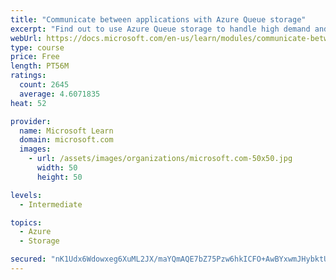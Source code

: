 ```yaml
---
title: "Communicate between applications with Azure Queue storage"
excerpt: "Find out to use Azure Queue storage to handle high demand and improve resilience in your distributed applications."
webUrl: https://docs.microsoft.com/en-us/learn/modules/communicate-between-apps-with-azure-queue-storage/
type: course
price: Free
length: PT56M
ratings:
  count: 2645
  average: 4.6071835
heat: 52

provider:
  name: Microsoft Learn
  domain: microsoft.com
  images:
    - url: /assets/images/organizations/microsoft.com-50x50.jpg
      width: 50
      height: 50

levels:
  - Intermediate

topics:
  - Azure
  - Storage

secured: "nK1Udx6Wdowxeg6XuML2JX/maYQmAQE7bZ75Pzw6hkICFO+AwBYxwmJHybktU5uOPU7i4QjTqEF9SRl8V6HlidwMMQqXYSdB81s53CxuFBZ3eKJaDolk+ixuxUNbGLxsiAT1qfdVj+lBcPwwUMgRSUYP5Qj7jijzJhoJwOWUWJ204BOgf31Fhfkc3RRqg3QvObDIxKTAUFoJbuwHzyDh+RxM7hDvFBt2zLbMLizAB7iK1+/fB/beCUbsopodY+NGiTIlmIEDxSNM/kZYEU6WGFiSY9NqYra8FJ77AR4n4XTISUvo2oXC45uXsVM5QtSxkJiJZizEwfMekJ4NTyCTB4Aeo+ogwksqqJMNwSnUB2y5v5b8fWVxSJQSz52kRtf4gyrQWe7vnNSOSluQXyXYW87CfhcJtI2mK2gnxPJ6BzE=;SbJr0wj76i4PNoNMLtWe8w=="
---
```



